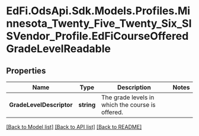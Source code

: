 # EdFi.OdsApi.Sdk.Models.Profiles.Minnesota_Twenty_Five_Twenty_Six_SISVendor_Profile.EdFiCourseOfferedGradeLevelReadable

## Properties

Name | Type | Description | Notes
------------ | ------------- | ------------- | -------------
**GradeLevelDescriptor** | **string** | The grade levels in which the course is offered. | 

[[Back to Model list]](../README.md#documentation-for-models) [[Back to API list]](../README.md#documentation-for-api-endpoints) [[Back to README]](../README.md)

